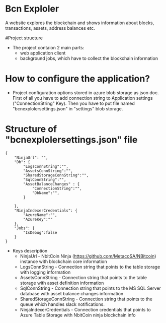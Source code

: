 # Bcn Exploler

A website explores the blockchain and shows information about blocks, transactions, assets, address balances etc.

#Project structure
* The project contaion 2 main parts:
  *  web application client 
  *  background jobs, which have to collect the blockchain information
  
# How to configure the application?

* Project configuration options stored in azure blob storage as json doc. First of all you have to add connection string to Application settings ("ConnectionString" Key). Then you have to put file named "bcnexplolersettings.json" in "settings" blob storage.


# Structure of "bcnexplolersettings.json" file

```
{
    "NinjaUrl": "",
	"Db": {
		"LogsConnString":"",
		"AssetsConnString":"",
		"SharedStorageConnString":"",
		"SqlConnString":"",
		"AssetBalanceChanges" : {
			"ConnectionString":"",		
			"DbName":"",		
		}
		
	},
	"NinjaIndexerCredentials": {
		"AzureName":"",
		"AzureKey":""								
	},	
	"Jobs": {
		"IsDebug":false
	}
}
```
* Keys description
  *  NinjaUrl - NbitCoin Ninja (https://github.com/MetacoSA/NBitcoin) instance with blockchain core information
  *  LogsConnString - Connection string that points to the table storage with logging information
  *  AssetsConnString - Connection string that points to the table storage with asset definition information
  *  SqlConnString - Connection string that points to the MS SQL Server database with asset balance changes information
  *  SharedStorageConnString - Connection string that points to the queue which handles slack notifications.
  *  NinjaIndexerCredentials - Connection credentials that points to Azure Table Storage with NbitCoin ninja blockchain info